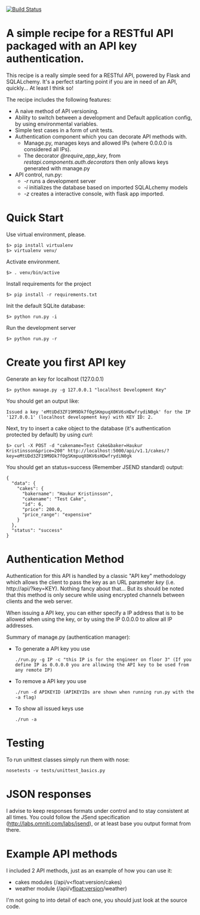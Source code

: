 [![Build Status](https://travis-ci.org/haukurk/flask-restapi-recipe.svg?branch=master)](https://travis-ci.org/haukurk/flask-restapi-recipe)

# A simple recipe for a RESTful API packaged with an API key authentication.
This recipe is a really simple seed for a RESTful API, powered by Flask and SQLALchemy.
It's a perfect starting point if you are in need of an API, quickly... At least I think so!

The recipe includes the following features:
* A naive method of API versioning.
* Ability to switch between a development and Default application config, by using environmental variables.
* Simple test cases in a form of unit tests.
* Authentication component which you can decorate API methods with.
    * Manage.py, manages keys and allowed IPs (where 0.0.0.0 is considered all IPs).
    * The decorator *@require_app_key*, from *restapi.components.auth.decorators* then only allows keys generated with manage.py
* API control, run.py:
    * *-r* runs a development server
    * *-i* initializes the database based on imported SQLALchemy models
    * *-z* creates a interactive console, with flask app imported.

# Quick Start
Use virtual environment, please.
```
$> pip install virtualenv
$> virtualenv venv/
```
Activate environment.
```
$> . venv/bin/active
```
Install requirements for the project
```
$> pip install -r requirements.txt
```
Init the default SQLite database:
```
$> python run.py -i
```
Run the development server
```
$> python run.py -r
```

# Create you first API key
Generate an key for localhost (127.0.0.1)
```
$> python manage.py -g 127.0.0.1 "localhost Development Key"
```
You should get an output like:
```
Issued a key 'eMtUDd3ZF19M9Dk7fOgSKmpuqX0KV6sHDwfrydiN0gk' for the IP '127.0.0.1' (localhost development key) with KEY ID: 2.
```

Next, try to insert a cake object to the database (it's authentication protected by default) by using *curl*:
```
$> curl -X POST -d "cakename=Test Cake&baker=Haukur Kristinsson&price=200" http://localhost:5000/api/v1.1/cakes/?key=eMtUDd3ZF19M9Dk7fOgSKmpuqX0KV6sHDwfrydiN0gk
```
You should get an status=success (Remember JSEND standard) output:
```
{
  "data": {
    "cakes": {
      "bakername": "Haukur Kristinsson",
      "cakename": "Test Cake",
      "id": 6,
      "price": 200.0,
      "price_range": "expensive"
    }
  },
  "status": "success"
}
```

# Authentication Method

Authentication for this API is handled by a classic "API key" methodology which allows the client to pass the key as an URL parameter *key* (i.e. http://api/?key=KEY).
Nothing fancy about that... But its should be noted that this method is only secure while using encrypted channels between clients and the web server.

When issuing a API key, you can either specify a IP address that is to be allowed when using the key, or by using the IP 0.0.0.0 to allow all IP addresses.

Summary of manage.py (authentication manager):
* To generate a API key you use
    ```
    ./run.py -g IP -c "this IP is for the engineer on floor 3" (If you define IP as 0.0.0.0 you are allowing the API key to be used from any remote IP)
    ```
* To remove a API key you use
    ```
    ./run -d APIKEYID (APIKEYIDs are shown when running run.py with the -a flag)
    ```
* To show all issued keys use
    ```
    ./run -a
    ```

# Testing

To run unittest classes simply run them with nose:
```
nosetests -v tests/unittest_basics.py
```

# JSON responses

I advise to keep responses formats under control and to stay consistent at all times.
You could follow the JSend specification (http://labs.omniti.com/labs/jsend), or at least base you output format from there.

# Example API methods
I included 2 API methods, just as an example of how you can use it:
* cakes modules (/api/v<float:version/cakes)
* weather module (/api/v<float:version>/weather)

I'm not going to into detail of each one, you should just look at the source code.